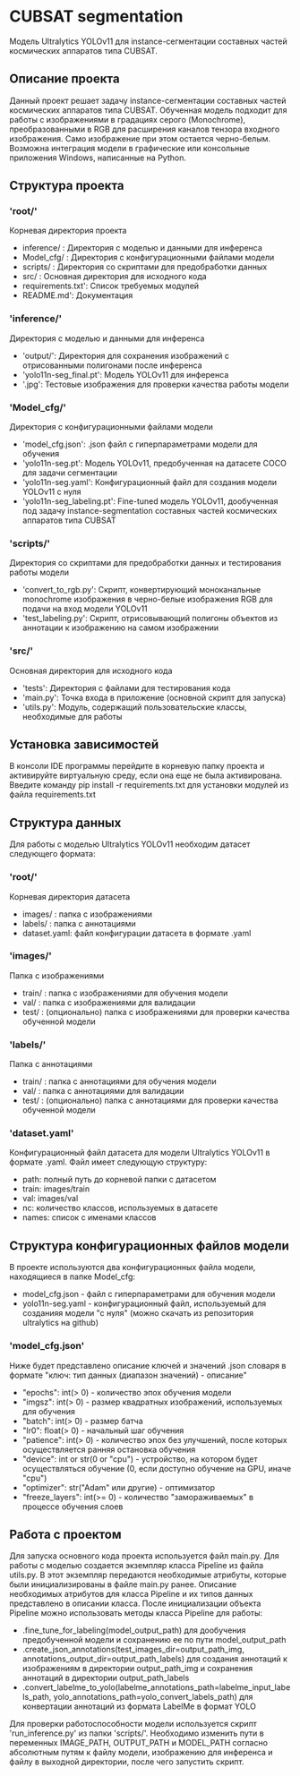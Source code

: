 # CUBSAT segmentation

Модель Ultralytics YOLOv11 для instance-сегментации составных частей космических аппаратов типа CUBSAT.

## Описание проекта

Данный проект решает задачу instance-сегментации составных частей космических аппаратов типа CUBSAT.
Обученная модель подходит для работы с изображениями в градациях серого (Monochrome), преобразованными в RGB для расширения каналов тензора входного изображения.
Само изображение при этом остается черно-белым.
Возможна интеграция модели в графические или консольные приложения Windows, написанные на Python.

## Структура проекта

### 'root/'
Корневая директория проекта
 - inference/ : Директория с моделью и данными для инференса
 - Model_cfg/ : Директория с конфигурационными файлами модели
 - scripts/ : Директория со скриптами для предобработки данных
 - src/ : Основная директория для исходного кода
 - requirements.txt': Список требуемых модулей
 - README.md': Документация

### 'inference/'
Директория с моделью и данными для инференса
 - 'output/': Директория для сохранения изображений с отрисованными полигонами после инференса
 - 'yolo11n-seg_final.pt': Модель YOLOv11 для инференса
 - '.jpg': Тестовые изображения для проверки качества работы модели

### 'Model_cfg/'
Директория с конфигурационными файлами модели
 - 'model_cfg.json': .json файл с гиперпараметрами модели для обучения
 - 'yolo11n-seg.pt': Модель YOLOv11, предобученная на датасете COCO для задачи сегментации
 - 'yolo11n-seg.yaml': Конфигурационный файл для создания модели YOLOv11 с нуля
 - 'yolo11n-seg_labeling.pt': Fine-tuned модель YOLOv11, дообученная под задачу instance-segmentation составных частей космических аппаратов типа CUBSAT

### 'scripts/'
Директория со скриптами для предобработки данных и тестирования работы модели
 - 'convert_to_rgb.py': Скрипт, конвертирующий моноканальные monochrome изображения в черно-белые изображения RGB для подачи на вход модели YOLOv11
 - 'test_labeling.py': Скрипт, отрисовывающий полигоны объектов из аннотации к изображению на самом изображении

### 'src/'
Основная директория для исходного кода
 - 'tests': Директория с файлами для тестирования кода
 - 'main.py': Точка входа в приложение (основной скрипт для запуска)
 - 'utils.py': Модуль, содержащий пользовательские классы, необходимые для работы

## Установка зависимостей
В консоли IDE программы перейдите в корневую папку проекта и активируйте виртуальную среду, если она еще не была активирована.
Введите команду pip install -r requirements.txt для установки модулей из файла requirements.txt

## Структура данных
Для работы с моделью Ultralytics YOLOv11 необходим
датасет следующего формата:

### 'root/'
Корневая директория датасета
 - images/ : папка с изображениями
 - labels/ : папка с аннотациями
 - dataset.yaml: файл конфигурации датасета в формате .yaml

### 'images/'
Папка с изображениями
 - train/ : папка с изображениями для обучения модели
 - val/ : папка с изображениями для валидации
 - test/ : (опционально) папка с изображениями для проверки качества обученной модели

### 'labels/'
Папка с аннотациями
 - train/ : папка с аннотациями для обучения модели
 - val/ : папка с аннотациями для валидации
 - test/ : (опционально) папка с аннотациями для проверки качества обученной модели

### 'dataset.yaml'
Конфигурационный файл датасета для модели Ultralytics YOLOv11 в формате .yaml.
Файл имеет следующую структуру:
 - path: полный путь до корневой папки с датасетом
 - train: images/train
 - val: images/val
 - nc: количество классов, используемых в датасете
 - names: список с именами классов

## Структура конфигурационных файлов модели
В проекте используются два конфигурационных файла модели, находящиеся в папке Model_cfg:
 - model_cfg.json - файл с гиперпараметрами для обучения модели
 - yolo11n-seg.yaml - конфигурационный файл, используемый для созданияя модели "с нуля" (можно скачать из репозитория ultralytics на github)

### 'model_cfg.json'
Ниже будет представлено описание ключей и значений .json словаря в формате "ключ: тип данных (диапазон значений) - описание"
 - "epochs": int(> 0) - количество эпох обучения модели
 - "imgsz": int(> 0) - размер квадратных изображений, используемых для обучения
 - "batch": int(> 0) - размер батча
 - "lr0": float(> 0) - начальный шаг обучения
 - "patience": int(> 0) - количество эпох без улучшений, после которых осуществляется ранняя остановка обучения
 - "device": int or str(0 or "cpu") - устройство, на котором будет осуществляться обучение (0, если доступно обучение на GPU, иначе "cpu")
 - "optimizer": str("Adam" или другие) - оптимизатор
 - "freeze_layers": int(>= 0) - количество "замораживаемых" в процессе обучения слоев

## Работа с проектом
Для запуска основного кода проекта используется файл main.py.
Для работы с моделью создается экземпляр класса Pipeline из файла utils.py.
В этот экземпляр передаются необходимые атрибуты, которые были инициализированы в файле main.py ранее.
Описание необходимых атрибутов для класса Pipeline и их типов данных представлено в описании класса.
После инициализации объекта Pipeline можно использовать методы класса Pipeline для работы:
 - .fine_tune_for_labeling(model_output_path) для дообучения предобученной модели и сохранению ее по пути model_output_path
 - .create_json_annotations(test_images_dir=output_path_img, annotations_output_dir=output_path_labels) для создания аннотаций к изображениям в директории
output_path_img и сохранения аннотаций в директории output_path_labels
 - .convert_labelme_to_yolo(labelme_annotations_path=labelme_input_labels_path, yolo_annotations_path=yolo_convert_labels_path) для конвертации аннотаций из формата LabelMe в формат YOLO

Для проверки работоспособности модели используется скрипт 'run_inference.py' из папки 'scripts/'.
Необходимо изменить пути в переменных IMAGE_PATH, OUTPUT_PATH и MODEL_PATH согласно абсолютным путям к файлу модели, изображению для инференса и файлу в выходной директории, после чего запустить скрипт.